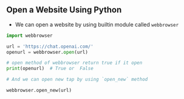 ## Open a Website Using Python
- We can open a website by using builtin module called `webbrowser`

```python
import webbrowser

url = 'https://chat.openai.com/'
openurl = webbrowser.open(url)

# open method of webbrowser return true if it open
print(openurl)  # True or  False

# And we can open new tap by using `open_new` method

webbrowser.open_new(url)
```